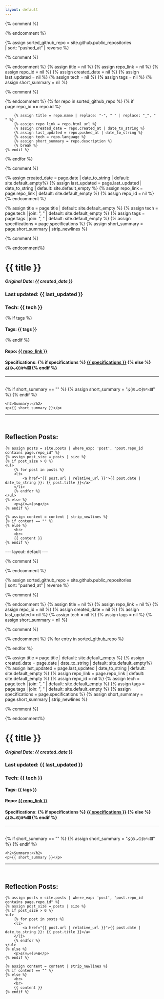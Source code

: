 ```yaml
---
layout: default
---
```


{% comment %}
<!-- Use plugin "GitHub metadata" to obtain list of repo items from  -->
{% endcomment %}

{% assign sorted_github_repo = site.github.public_repositories   
    | sort: "pushed_at" 
    | reverse
%}

{% comment %}
<!--- Reset all values to nil so it doesn't carry over to next loop --->
{% endcomment %}
{% assign title = nil %}
{% assign repo_link = nil %}
{% assign repo_id = nil %}
{% assign created_date = nil %}
{% assign last_updated = nil %}
{% assign tech = nil %}
{% assign tags = nil  %}
{% assign short_summary = nil %}

{% comment %}
<!-- Grab information from GitHub data -->
{% endcomment %}
{% for repo in sorted_github_repo %}
    {% if page.repo_id == repo.id %}

        {% assign title = repo.name | replace: "-", " " | replace: "_", " " %}
        {% assign repo_link = repo.html_url %}
        {% assign created_date = repo.created_at | date_to_string %}
        {% assign last_updated = repo.pushed_at | date_to_string %}
        {% assign tech = repo.language %}
        {% assign short_summary = repo.description %}
        {% break %}
    {% endif %}
{% endfor %}

{% comment %}
<!-- Grab information from page itself (for now; migrated to variables) -->
{% assign created_date = page.date | date_to_string  | default: site.default_empty%}
{% assign last_updated = page.last_updated | date_to_string   | default: site.default_empty %}
{% assign repo_link = page.repo_link | default: site.default_empty %}
{% assign repo_id = nil %}
{% endcomment %}

{% assign title = page.title | default: site.default_empty %}
{% assign tech = page.tech | join: ", "  | default: site.default_empty   %}
{% assign tags = page.tags | join: ", "   | default: site.default_empty   %}
{% assign specifications = page.specifications %}
{% assign short_summary = page.short_summary | strip_newlines  %}

{% comment %}
<!-- Display the information -->
{% endcomment%}
<div>
    <h1> {{ title }} </h1>
    <h5>
        Original Date: <span class="info">{{ created_date }}</span>
    </h5>
    <h3>
        Last updated: <span class="info">{{ last_updated }} </span>
    </h3>
    <h3>
        Tech: <span class="info">{{ tech }}</span>
    </h3>
    {% if tags %}
        <h4>
            Tags: <span class="info">{{ tags }}</span>
        </h4>
    {% endif %}
    <h4>
        Repo: <a href="{{ repo_link }}">{{ repo_link }}</a>
    </h4>
    <h4>Specifications: 
        {% if specifications %}
        <a href="{{ specifications }}">{{ specifications }}</a>
        {% else %}
            ໒(⊙ᴗ⊙)७✎▤
        {% endif %}
     </h4>
</div>
<hr>
<br>

<div>
    {% if short_summary == "" %}
        {% assign short_summary = "໒(⊙ᴗ⊙)७✎▤" %}
    {% endif %}

    <h2>Summary:</h2>
    <p>{{ short_summary }}</p>
</div>
<hr>
<br>

<div>
    <h2>Reflection Posts:</h2>

    {% assign posts = site.posts | where_exp: 'post', "post.repo_id contains page.repo_id" %}
    {% assign post_size = posts | size %}
    {% if post_size > 0 %}
    <ul>
        {% for post in posts %}
        <li>
            <a href="{{ post.url | relative_url }}">{{ post.date | date_to_string }}: {{ post.title }}</a>
        </li>
        {% endfor %}
    </ul>
    {% else %}
        <p>໒(⊙ᴗ⊙)७✎▤</p>
    {% endif %}
</div>


<div>
    
    {% assign content = content | strip_newlines %}
    {% if content == "" %}
    {% else %}
        <hr>
        <br>
        {{ content }}
    {% endif %}
</div>
---
layout: default
---

{% comment %}
<!-- Use plugin "GitHub metadata" to obtain list of repo items from  -->
{% endcomment %}

{% assign sorted_github_repo = site.github.public_repositories   
    | sort: "pushed_at" 
    | reverse
%}

{% comment %}
<!--- Reset all values to nil so it doesn't carry over to next loop --->
{% endcomment %}
{% assign title = nil %}
{% assign repo_link = nil %}
{% assign repo_id = nil %}
{% assign created_date = nil %}
{% assign last_updated = nil %}
{% assign tech = nil %}
{% assign tags = nil  %}
{% assign short_summary = nil %}

{% comment %}
<!-- Grab information from GitHub data -->
{% endcomment %}
{% for entry in sorted_github_repo %}

{% endfor %}


{% assign title = page.title | default: site.default_empty %}
{% assign created_date = page.date | date_to_string  | default: site.default_empty%}
{% assign last_updated = page.last_updated | date_to_string   | default: site.default_empty %}
{% assign repo_link = page.repo_link | default: site.default_empty %}
{% assign repo_id = nil %}
{% assign tech = page.tech | join: ", "  | default: site.default_empty   %}
{% assign tags = page.tags | join: ", "   | default: site.default_empty   %}
{% assign specifications = page.specifications %}
{% assign short_summary = page.short_summary | strip_newlines  %}

{% comment %}
<!-- Display the information -->
{% endcomment%}
<div>
    <h1> {{ title }} </h1>
    <h5>
        Original Date: <span class="info">{{ created_date }}</span>
    </h5>
    <h3>
        Last updated: <span class="info">{{ last_updated }} </span>
    </h3>
    <h3>
        Tech: <span class="info">{{ tech }}</span>
    </h3>
    <h4>
        Tags: <span class="info">{{ tags }}</span>
    </h4>
    <h4>
        Repo: <a href="{{ repo_link }}">{{ repo_link }}</a>
    </h4>
    <h4>Specifications: 
        {% if specifications %}
        <a href="{{ specifications }}">{{ specifications }}</a>
        {% else %}
            ໒(⊙ᴗ⊙)७✎▤
        {% endif %}
     </h4>
</div>
<hr>
<br>

<div>
    {% if short_summary == "" %}
        {% assign short_summary = "໒(⊙ᴗ⊙)७✎▤" %}
    {% endif %}

    <h2>Summary:</h2>
    <p>{{ short_summary }}</p>
</div>
<hr>
<br>

<div>
    <h2>Reflection Posts:</h2>

    {% assign posts = site.posts | where_exp: 'post', "post.repo_id contains page.repo_id" %}
    {% assign post_size = posts | size %}
    {% if post_size > 0 %}
    <ul>
        {% for post in posts %}
        <li>
            <a href="{{ post.url | relative_url }}">{{ post.date | date_to_string }}: {{ post.title }}</a>
        </li>
        {% endfor %}
    </ul>
    {% else %}
        <p>໒(⊙ᴗ⊙)७✎▤</p>
    {% endif %}
</div>


<div>
    
    {% assign content = content | strip_newlines %}
    {% if content == "" %}
    {% else %}
        <hr>
        <br>
        {{ content }}
    {% endif %}
</div>